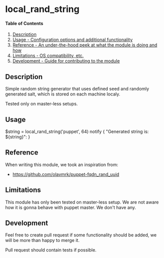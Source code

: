# local_rand_string

#### Table of Contents

1. [Description](#description)
1. [Usage - Configuration options and additional functionality](#usage)
1. [Reference - An under-the-hood peek at what the module is doing and how](#reference)
1. [Limitations - OS compatibility, etc.](#limitations)
1. [Development - Guide for contributing to the module](#development)

## Description

Simple random string generator that uses defined seed and randomly generated 
salt, which is stored on each machine localy.

Tested only on master-less setups.

## Usage

$string = local_rand_string('puppet', 64)
notify { "Generated string is: ${string}": }

## Reference

When writing this module, we took an inspiration from:
 - https://github.com/olavmrk/puppet-fqdn_rand_uuid

## Limitations

This module has only been tested on master-less setup. We are not aware how
it is gonna behave with puppet master. We don't have any.

## Development

Feel free to create pull request if some functionality should be added, we
will be more than happy to merge it.

Pull request should contain tests if possible.
